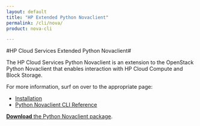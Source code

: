 ```yaml
---
layout: default
title: "HP Extended Python Novaclient"
permalink: /cli/nova/
product: nova-cli

---
```

#HP Cloud Services Extended Python Novaclient#

The HP Cloud Services Python Novaclient is an extension to the OpenStack Python Novaclient that enables interaction with HP Cloud Compute and Block Storage.  
<!--[Download the Debian package](https://docs.hpcloud.com/file/python-novaclient_2.6.8-17.deb) and, if you are using either the Fedora or CenOS package, [their dependency](https://docs.hpcloud.com/file/nova-stuff.tar).-->

For more information, surf on over to the appropriate page:

* [Installation](/cli/nova/install)
* [Python Novaclient CLI Reference](/cli/nova/reference)

[**Download** the Python Novaclient package](/file/python-novaclient_2.6.8-17.tar.gz).

<!-- Need some more details?  Check out:

<iframe src="https://player.vimeo.com/video/44132952?title=0&amp;byline=0&amp;portrait=0" width="580" height="420" frameborder="0"> </iframe> -->

